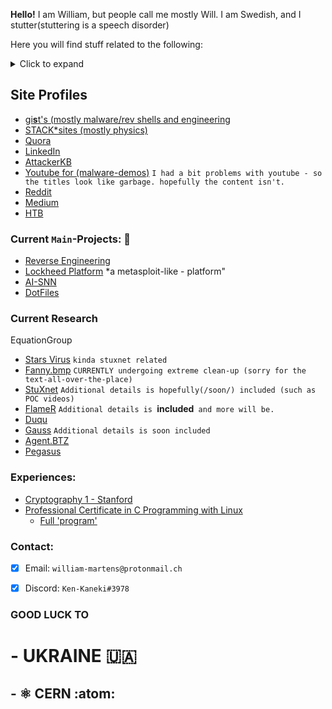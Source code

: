 **Hello!**
I am William, but people call me mostly Will. I am Swedish, and I stutter(stuttering is a speech disorder)

Here you will find stuff related to the following:

<details>
<summary> Click to expand </summary>

  - reverse engineering (rootkits,and so on)
  - malware and exploit (analysis,samples,...)
  - Cryptography,Steganography and Obfuscation (`En`&`De` `Crypting`/`Obfuscating`)
  - Guides (how to set up operating systems **but in specific ways**, e.g mostly for security)
  - and just a little bit of notes in topics like Math, Physics and more.

</details>


## Site Profiles
- [gi**s**t's (mostly malware/rev shells and engineering](https://gist.github.com/loneicewolf)
- [STACK*sites (mostly physics)](https://stackexchange.com/users/19592785/william-martens)
- [Quora](https://www.quora.com/profile/Loneicewolf)
- [LinkedIn](https://www.linkedin.com/in/william-martens-16872717b/)
- [AttackerKB](https://attackerkb.com/contributors/loneicewolf)
- [Youtube for (malware-demos)](https://www.youtube.com/channel/UCLXV1xU0WlqtPu2wsNmMhcQ/featured) `I had a bit problems with youtube - so the titles look like garbage. hopefully the content isn't.`
- [Reddit](https://www.reddit.com/user/Will-VX)
- [Medium](https://medium.com/@william-martens)
- [HTB](https://app.hackthebox.com/users/545815)


### Current `Main`-Projects: 📡
- [Reverse Engineering](https://github.com/loneicewolf/ReverseEngineering)
- [Lockheed Platform](https://github.com/loneicewolf/LOCKHEED-PLATFORM) *a metasploit-like -  platform"
- [AI-SNN](https://github.com/loneicewolf/AI-SNN)
- [DotFiles](https://github.com/loneicewolf/DotFiles)


### Current Research 

EquationGroup
- [Stars Virus](https://github.com/loneicewolf/Stars-virus) `kinda stuxnet related`
- [Fanny.bmp](https://github.com/loneicewolf/fanny.bmp)  `CURRENTLY undergoing extreme clean-up (sorry for the text-all-over-the-place)`
- [StuXnet](https://github.com/loneicewolf/Stuxnet-Source.git) `Additional details is hopefully(/soon/) included (such as POC videos)`
- [FlameR](https://github.com/loneicewolf/flame-sourcecode) `Additional details is `**included**` and more will be.`
- [Duqu](https://github.com/loneicewolf/DUQU)
- [Gauss](https://github.com/loneicewolf/Gauss-Src) `Additional details is soon included`
- [Agent.BTZ](https://github.com/loneicewolf/Agent.btz)
- [Pegasus](https://github.com/loneicewolf/Pegasus-Malware)


### Experiences:
- [Cryptography 1 - Stanford](https://www.coursera.org/account/accomplishments/certificate/F8AUM7UWEU2R)
- [Professional Certificate in C Programming with Linux](https://credentials.edx.org/credentials/fab4e78dc2674cea93498d6197836785/)
  - [Full 'program'](https://credentials.edx.org/records/programs/shared/fb0f3a74321848018571b2468805e844/)


### Contact:
- [x] Email: `william-martens@protonmail.ch`
- [x] Discord: `Ken-Kaneki#3978`


### GOOD LUCK TO
# - UKRAINE 🇺🇦
## - ⚛️ **CERN** :atom:

